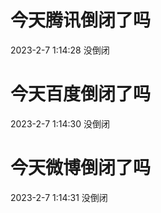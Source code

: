 # 今天腾讯倒闭了吗

2023-2-7 1:14:28 没倒闭

# 今天百度倒闭了吗

2023-2-7 1:14:30 没倒闭

# 今天微博倒闭了吗

2023-2-7 1:14:31 没倒闭

